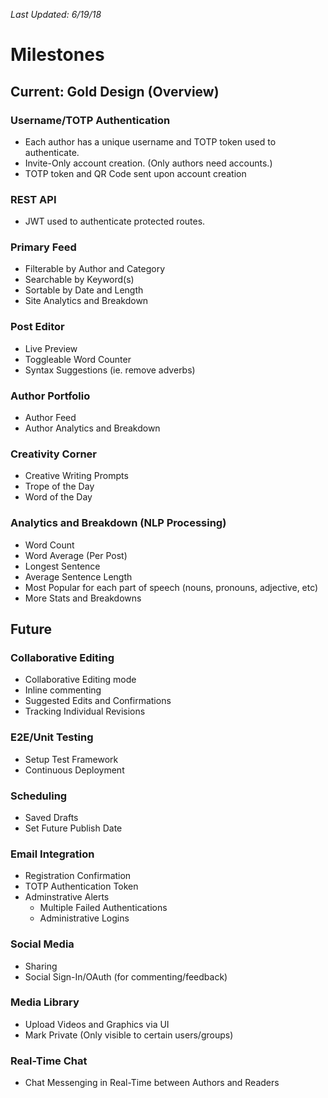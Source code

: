 *Last Updated: 6/19/18*
# Milestones

## Current: Gold Design (Overview)
### Username/TOTP Authentication
- Each author has a unique username and TOTP token used to authenticate.
- Invite-Only account creation. (Only authors need accounts.)
- TOTP token and QR Code sent upon account creation

### REST API
- JWT used to authenticate protected routes.

### Primary Feed
- Filterable by Author and Category
- Searchable by Keyword(s)
- Sortable by Date and Length
- Site Analytics and Breakdown

### Post Editor
- Live Preview
- Toggleable Word Counter
- Syntax Suggestions (ie. remove adverbs)

### Author Portfolio
- Author Feed
- Author Analytics and Breakdown

### Creativity Corner
- Creative Writing Prompts
- Trope of the Day
- Word of the Day

### Analytics and Breakdown (NLP Processing)
- Word Count
- Word Average (Per Post)
- Longest Sentence
- Average Sentence Length
- Most Popular for each part of speech (nouns, pronouns, adjective, etc)
- More Stats and Breakdowns


##  Future
### Collaborative Editing
- Collaborative Editing mode
- Inline commenting
- Suggested Edits and Confirmations
- Tracking Individual Revisions

### E2E/Unit Testing
- Setup Test Framework
- Continuous Deployment

### Scheduling
- Saved Drafts
- Set Future Publish Date

### Email Integration
- Registration Confirmation
- TOTP Authentication Token
- Adminstrative Alerts
  - Multiple Failed Authentications
  - Administrative Logins
  
### Social Media
- Sharing
- Social Sign-In/OAuth (for commenting/feedback)

### Media Library
- Upload Videos and Graphics via UI
- Mark Private (Only visible to certain users/groups)

### Real-Time Chat
- Chat Messenging in Real-Time between Authors and Readers